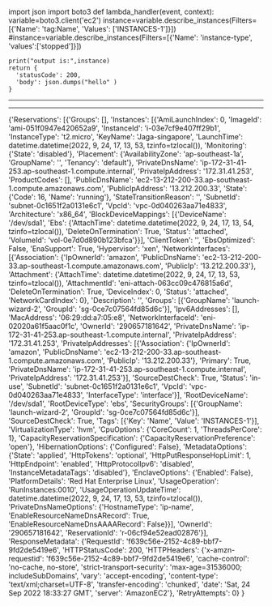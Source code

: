  import json
import boto3
def lambda_handler(event, context):
    variable=boto3.client('ec2')
    instance=variable.describe_instances(Filters=[{'Name': 'tag:Name', 'Values': ['INSTANCES-1']}])
    #instance=variable.describe_instances(Filters=[{'Name': 'instance-type', 'values':['stopped']}])
    
    print("output is:",instance)
    return {
      'statusCode': 200,
      'body': json.dumps("hello" )
    }
 
 -------------------------------------------------------------------------------------------------------------------------------------------------------------
 --------------------------------------------------------------------------------------------------------------------------------------------------------------
 
 
 {'Reservations': [{'Groups': [],
    'Instances': [{'AmiLaunchIndex': 0,
    'ImageId': 'ami-051f0947e420652a9',
    'InstanceId': 'i-03e7cf9e407ff29b1',
    'InstanceType': 't2.micro',
    'KeyName': 'Jaga-singapore',
    'LaunchTime': datetime.datetime(2022, 9, 24, 17, 13, 53, tzinfo=tzlocal()),
    'Monitoring': {'State': 'disabled'},
    'Placement': {'AvailabilityZone': 'ap-southeast-1a',
  'GroupName': '',
  'Tenancy': 'default'},
    'PrivateDnsName': 'ip-172-31-41-253.ap-southeast-1.compute.internal',
    'PrivateIpAddress': '172.31.41.253',
    'ProductCodes': [],
    'PublicDnsName': 'ec2-13-212-200-33.ap-southeast-1.compute.amazonaws.com',
    'PublicIpAddress': '13.212.200.33',
    'State': {'Code': 16, 'Name': 'running'},
    'StateTransitionReason': '',
    'SubnetId': 'subnet-0c1651f2a0131e6c1',
    'VpcId': 'vpc-0d040263aa71e4833',
    'Architecture': 'x86_64',
    'BlockDeviceMappings': [{'DeviceName': '/dev/sda1', 'Ebs': {'AttachTime': datetime.datetime(2022, 9, 24, 17, 13, 54, tzinfo=tzlocal()), 'DeleteOnTermination': True, 'Status': 'attached', 'VolumeId': 'vol-0e7d0d890b123bfca'}}],
    'ClientToken': '',
    'EbsOptimized': False, 'EnaSupport': True,
    'Hypervisor': 'xen',
    'NetworkInterfaces': [{'Association': {'IpOwnerId': 'amazon', 'PublicDnsName': 'ec2-13-212-200-33.ap-southeast-1.compute.amazonaws.com', 'PublicIp': '13.212.200.33'},
    'Attachment': {'AttachTime': datetime.datetime(2022, 9, 24, 17, 13, 53, tzinfo=tzlocal()), 'AttachmentId': 'eni-attach-063cc09c476815a6d', 'DeleteOnTermination': True, 'DeviceIndex': 0, 'Status': 'attached', 'NetworkCardIndex': 0},
    'Description': '',
    'Groups': [{'GroupName': 'launch-wizard-2', 'GroupId': 'sg-0ce7c07564fd85d6c'}], 'Ipv6Addresses': [],
    'MacAddress': '06:29:dd:a7:05:e8',
    'NetworkInterfaceId': 'eni-02020a61f5aac0f1c',
    'OwnerId': '290657181642',
    'PrivateDnsName': 'ip-172-31-41-253.ap-southeast-1.compute.internal',
    'PrivateIpAddress': '172.31.41.253',
    'PrivateIpAddresses': [{'Association': {'IpOwnerId': 'amazon',
                                            'PublicDnsName': 'ec2-13-212-200-33.ap-southeast-1.compute.amazonaws.com',
                                            'PublicIp': '13.212.200.33'},
                            'Primary': True,
                            'PrivateDnsName': 'ip-172-31-41-253.ap-southeast-1.compute.internal',
                            'PrivateIpAddress': '172.31.41.253'}],
    'SourceDestCheck': True,
    'Status': 'in-use',
    'SubnetId': 'subnet-0c1651f2a0131e6c1',
    'VpcId': 'vpc-0d040263aa71e4833',
    'InterfaceType': 'interface'}],
    'RootDeviceName': '/dev/sda1',
    'RootDeviceType': 'ebs',
    'SecurityGroups': [{'GroupName': 'launch-wizard-2',
    'GroupId': 'sg-0ce7c07564fd85d6c'}],
    'SourceDestCheck': True,
    'Tags': [{'Key': 'Name', 'Value': 'INSTANCES-1'}],
    'VirtualizationType': 'hvm',
    'CpuOptions': {'CoreCount': 1, 'ThreadsPerCore': 1},
    'CapacityReservationSpecification': {'CapacityReservationPreference': 'open'},
    'HibernationOptions': {'Configured': False},
    'MetadataOptions': {'State': 'applied',
        'HttpTokens': 'optional',
        'HttpPutResponseHopLimit': 1,
        'HttpEndpoint': 'enabled',
        'HttpProtocolIpv6': 'disabled',
        'InstanceMetadataTags': 'disabled'},
    'EnclaveOptions': {'Enabled': False},
    'PlatformDetails': 'Red Hat Enterprise Linux',
    'UsageOperation': 'RunInstances:0010',
    'UsageOperationUpdateTime': datetime.datetime(2022, 9, 24, 17, 13, 53, tzinfo=tzlocal()),
    'PrivateDnsNameOptions': {'HostnameType': 'ip-name',
        'EnableResourceNameDnsARecord': True,
        'EnableResourceNameDnsAAAARecord': False}}],
    'OwnerId': '290657181642',
    'ReservationId': 'r-06cf94e52ead02876'}],
  'ResponseMetadata': {'RequestId': 'f639c56e-2152-4c89-bbf7-9fd2de5419e6',
     'HTTPStatusCode': 200,
     'HTTPHeaders': {'x-amzn-requestid': 'f639c56e-2152-4c89-bbf7-9fd2de5419e6',
        'cache-control': 'no-cache, no-store',
        'strict-transport-security': 'max-age=31536000; includeSubDomains',
        'vary': 'accept-encoding',
        'content-type': 'text/xml;charset=UTF-8',
        'transfer-encoding': 'chunked',
        'date': 'Sat, 24 Sep 2022 18:33:27 GMT',
        'server': 'AmazonEC2'},
     'RetryAttempts': 0}
}
